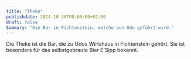 ```yaml
---
title: "Theke"
publishdate: 2024-10-30T08:00:00+02:00
draft: false
Summary: "Die Bar in Fichtenstein, welche von Udo geführt wird."
---
```

Die Theke ist die Bar, die zu Udos Wirtshaus in Fichtenstein gehört. Sie ist besonders für das selbstgebraute Bier E'Sipp bekannt.
